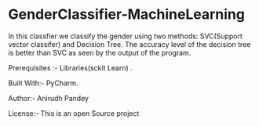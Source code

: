 # GenderClassifier-MachineLearning
In this classfier we classify the gender using two methods: SVC(Support vector classifer) and Decision Tree. The accuracy level of the decision tree is better than SVC as seen by the output of the program.

Prerequisites :- Libraries(sckit Learn) .

Built With:- PyCharm.

Author:- Anirudh Pandey

License:- This is an open Source project
